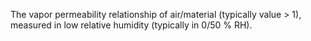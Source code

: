 The vapor permeability relationship of air/material (typically value > 1), measured in low relative humidity (typically in 0/50 % RH).
